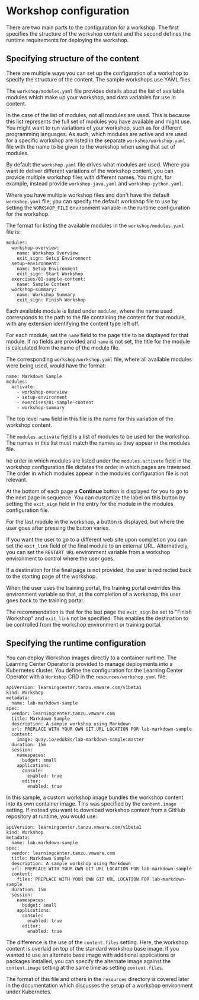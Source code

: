 # Workshop configuration

There are two main parts to the configuration for a workshop. The first specifies the structure of the workshop content and the second defines the runtime requirements for deploying the workshop.

## <a id="content-structure"></a> Specifying structure of the content

There are multiple ways you can set up the configuration of a workshop to specify the structure of the content. The sample workshops use YAML files.

The ``workshop/modules.yaml`` file provides details about the list of available modules which make up your workshop, and data variables for use in content.

In the case of the list of modules, not all modules are used. This is because this list represents the full set of modules you have available and might use. You might want to run variations of your workshop, such as for different programming languages. As such, which modules are active and are used for a specific workshop are listed in the separate ``workshop/workshop.yaml`` file with the name to be given to the workshop when using that set of modules.

By default the ``workshop.yaml`` file drives what modules are used. Where you want to deliver different variations of the workshop content, you can provide multiple workshop files with different names. You might, for example, instead provide ``workshop-java.yaml`` and ``workshop-python.yaml``.

Where you have multiple workshop files and don't have the default ``workshop.yaml`` file, you can specify the default workshop file to use by setting the ``WORKSHOP_FILE`` environment variable in the runtime configuration for the workshop.

The format for listing the available modules in the ``workshop/modules.yaml`` file is:

```
modules:
  workshop-overview:
    name: Workshop Overview
    exit_sign: Setup Environment
  setup-environment:
    name: Setup Environment
    exit_sign: Start Workshop
  exercises/01-sample-content:
    name: Sample Content
  workshop-summary:
    name: Workshop Summary
    exit_sign: Finish Workshop
```

Each available module is listed under ``modules``, where the name used corresponds to the path to the file containing the content for that module, with any extension identifying the content type left off.

For each module, set the ``name`` field to the page title to be displayed for that module. If no fields are provided and ``name`` is not set, the title for the module is calculated from the name of the module file.

The corresponding ``workshop/workshop.yaml`` file, where all available modules were being used, would have the format:

```
name: Markdown Sample
modules:
  activate:
    - workshop-overview
    - setup-environment
    - exercises/01-sample-content
    - workshop-summary
```

The top level ``name`` field in this file is the name for this variation of the workshop content.

The ``modules.activate`` field is a list of modules to be used for the workshop. The names in this list must match the names as they appear in the modules file.

he order in which modules are listed under the ``modules.activate`` field in the workshop configuration file dictates the order in which pages are traversed. The order in which modules appear in the modules configuration file is not relevant.

At the bottom of each page a **Continue** button is displayed for you to go to the next page in sequence. You can customize the label on this button by setting the ``exit_sign`` field in the entry for the module in the modules configuration file.

For the last module in the workshop, a button is displayed, but where the user goes after pressing the button varies.

If you want the user to go to a different web site upon completion you can set the ``exit_link`` field of the final module to an external URL. Alternatively, you can set the ``RESTART_URL`` environment variable from a workshop environment to control where the user goes.

If a destination for the final page is not provided, the user is redirected back to the starting page of the workshop.

When the user uses the training portal, the training portal overrides this environment variable so that, at the completion of a workshop, the user goes back to the training portal.

The recommendation is that for the last page the ``exit_sign`` be set to "Finish Workshop" and ``exit_link`` not be specified. This enables the destination to be controlled from the workshop environment or training portal.

## <a id="specify-runtime-config"></a> Specifying the runtime configuration

You can deploy Workshop images directly to a container runtime. The Learning Center Operator is provided to manage deployments into a Kubernetes cluster. You define the configuration for the Learning Center Operator with a ``Workshop`` CRD in the ``resources/workshop.yaml`` file:

```
apiVersion: learningcenter.tanzu.vmware.com/v1beta1
kind: Workshop
metadata:
  name: lab-markdown-sample
spec:
  vendor: learningcenter.tanzu.vmware.com
  title: Markdown Sample
  description: A sample workshop using Markdown
  url: PREPLACE WITH YOUR OWN GIT URL LOCATION FOR lab-markdown-sample
  content:
    image: quay.io/eduk8s/lab-markdown-sample:master
  duration: 15m
  session:
    namespaces:
      budget: small
    applications:
      console:
        enabled: true
      editor:
        enabled: true
```

In this sample, a custom workshop image bundles the workshop content into its own container image. This was specified by the ``content.image`` setting. If instead you want to download workshop content from a GitHub repository at runtime, you would use:

```
apiVersion: learningcenter.tanzu.vmware.com/v1beta1
kind: Workshop
metadata:
  name: lab-markdown-sample
spec:
  vendor: learningcenter.tanzu.vmware.com
  title: Markdown Sample
  description: A sample workshop using Markdown
  url: PREPLACE WITH YOUR OWN GIT URL LOCATION FOR lab-markdown-sample
  content:
    files: PREPLACE WITH YOUR OWN GIT URL LOCATION FOR lab-markdown-sample
  duration: 15m
  session:
    namespaces:
      budget: small
    applications:
      console:
        enabled: true
      editor:
        enabled: true
```

The difference is the use of the ``content.files`` setting.
Here, the workshop content is overlaid on top of the standard workshop base image. If you wanted to use an alternate base image with additional applications or packages installed, you can specify the alternate image against the ``content.image`` setting at the same time as setting ``content.files``.

The format of this file and others in the ``resources`` directory is covered later in the documentation which discusses the setup of a workshop environment under Kubernetes.
